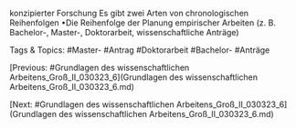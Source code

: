 konzipierter Forschung
Es gibt zwei Arten von chronologischen Reihenfolgen
•Die Reihenfolge der Planung empirischer Arbeiten (z. B. 
Bachelor-, Master-, Doktorarbeit, wissenschaftliche 
Anträge)

   Tags & Topics:
   #Master-
   #Antrag
   #Doktorarbeit
   #Bachelor-
   #Anträge

[Previous: #Grundlagen des wissenschaftlichen Arbeitens_Groß_II_030323_6](Grundlagen des wissenschaftlichen Arbeitens_Groß_II_030323_6.md)

[Next: #Grundlagen des wissenschaftlichen Arbeitens_Groß_II_030323_6](Grundlagen des wissenschaftlichen Arbeitens_Groß_II_030323_6.md)